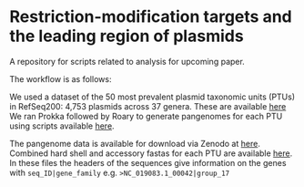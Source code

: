 # Restriction-modification targets and the leading region of plasmids

A repository for scripts related to analysis for upcoming paper. 

The workflow is as follows:


We used a dataset of the 50 most prevalent plasmid taxonomic units (PTUs) in RefSeq200: 4,753 plasmids across 37 genera. These are available [here](url)
We ran Prokka followed by Roary to generate pangenomes for each PTU using scripts available [here](https://github.com/Adalijuanluo/Plasmid_pan).
 
The pangenome data is available for download via Zenodo at [here](url). 
Combined hard shell and accessory fastas for each PTU are available [here](url). In these files the headers of the sequences give information on the genes with `seq_ID|gene_family` e.g. `>NC_019083.1_00042|group_17` 


 
